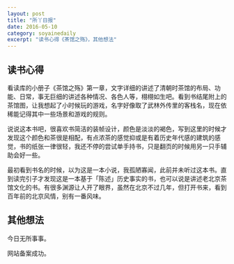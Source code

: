 ```yaml
---
layout: post 
title: "所丫日报"
date: 2016-05-10
category: soyainedaily
excerpt: "读书心得《茶馆之殇》，其他想法"
---
```


## 读书心得

看读库的小册子《茶馆之殇》第一章，文字详细的讲述了清朝时茶馆的布局、功能、日常，事无巨细的讲述各种情况、各色人等，栩栩如生吧。看到书结尾附上的茶馆图，让我想起了小时候玩的游戏，名字好像取了武林外传里的客栈名，现在依稀能记得其中一些场景和游戏的规则。

说说这本书吧，很喜欢书简洁的装帧设计，颜色是淡淡的褐色，写到这里的时候才发现这个颜色和茶很是相配，有点浓茶的感觉抑或是有着历史年代感的建筑的感觉，书的纸张一律很轻，我还不停的尝试单手持书，只是翻页的时候用另一只手辅助会好一些。

最初看到书名的时候，以为这是一本小说，我孤陋寡闻，此前并未听过这本书。直到读完引子才发现这是一本基于「陈述」历史事实的书，也可以说是讲述老北京茶馆文化的书。有很多渊源让人开了眼界，虽然在北京不过几年，但打开书来，看到百年前的北京风情，别有一番风味。

## 其他想法

今日无所事事。

网站备案成功。